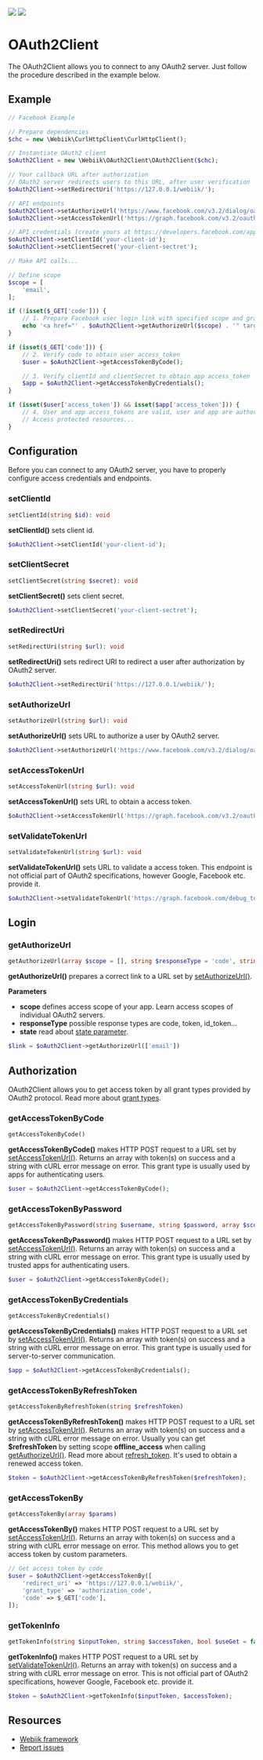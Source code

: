 <p align="left">
<img src="https://img.shields.io/packagist/l/webiik/webiik.svg"/>
<img src="https://img.shields.io/badge/dependencies-2-brightgreen.svg"/>
</p>

OAuth2Client
============
The OAuth2Client allows you to connect to any OAuth2 server. Just follow the procedure described in the example below.

Example
-------
```php
// Facebook Example

// Prepare dependencies
$chc = new \Webiik\CurlHttpClient\CurlHttpClient();

// Instantiate OAuth2 client
$oAuth2Client = new \Webiik\OAuth2Client\OAuth2Client($chc);

// Your callback URL after authorization
// OAuth2 server redirects users to this URL, after user verification
$oAuth2Client->setRedirectUri('https://127.0.0.1/webiik/');

// API endpoints
$oAuth2Client->setAuthorizeUrl('https://www.facebook.com/v3.2/dialog/oauth');
$oAuth2Client->setAccessTokenUrl('https://graph.facebook.com/v3.2/oauth/access_token');

// API credentials (create yours at https://developers.facebook.com/apps/)
$oAuth2Client->setClientId('your-client-id');
$oAuth2Client->setClientSecret('your-client-sectret');

// Make API calls...

// Define scope
$scope = [
    'email',
];

if (!isset($_GET['code'])) {
    // 1. Prepare Facebook user login link with specified scope and grand type
    echo '<a href="' . $oAuth2Client->getAuthorizeUrl($scope) . '" target="_blank">Authorize with Facebook</a><br/>';
}

if (isset($_GET['code'])) {
    // 2. Verify code to obtain user access_token
    $user = $oAuth2Client->getAccessTokenByCode();

    // 3. Verify clientId and clientSecret to obtain app access_token
    $app = $oAuth2Client->getAccessTokenByCredentials();
}

if (isset($user['access_token']) && isset($app['access_token'])) {
    // 4. User and app access_tokens are valid, user and app are authorized by Facebook
    // Access protected resources...
}
```

Configuration
-------------
Before you can connect to any OAuth2 server, you have to properly configure access credentials and endpoints.

### setClientId
```php
setClientId(string $id): void
```
**setClientId()** sets client id.
```php
$oAuth2Client->setClientId('your-client-id');
```

### setClientSecret
```php
setClientSecret(string $secret): void
```
**setClientSecret()** sets client secret.
```php
$oAuth2Client->setClientSecret('your-client-sectret');
```

### setRedirectUri
```php
setRedirectUri(string $url): void
```
**setRedirectUri()** sets redirect URI to redirect a user after authorization by OAuth2 server.
```php
$oAuth2Client->setRedirectUri('https://127.0.0.1/webiik/');
```

### setAuthorizeUrl
```php
setAuthorizeUrl(string $url): void
```
**setAuthorizeUrl()** sets URL to authorize a user by OAuth2 server.
```php
$oAuth2Client->setAuthorizeUrl('https://www.facebook.com/v3.2/dialog/oauth');
```

### setAccessTokenUrl
```php
setAccessTokenUrl(string $url): void
```
**setAccessTokenUrl()** sets URL to obtain a access token.
```php
$oAuth2Client->setAccessTokenUrl('https://graph.facebook.com/v3.2/oauth/access_token');
```

### setValidateTokenUrl
```php
setValidateTokenUrl(string $url): void
```
**setValidateTokenUrl()** sets URL to validate a access token. This endpoint is not official part of OAuth2 specifications, however Google, Facebook etc. provide it.
```php
$oAuth2Client->setValidateTokenUrl('https://graph.facebook.com/debug_token');
```

Login
-------
### getAuthorizeUrl
```php
getAuthorizeUrl(array $scope = [], string $responseType = 'code', string $state = ''): string
```
**getAuthorizeUrl()** prepares a correct link to a URL set by [setAuthorizeUrl()](#setauthorizeurl).

**Parameters**
* **scope** defines access scope of your app. Learn access scopes of individual OAuth2 servers. 
* **responseType** possible response types are code, token, id_token...
* **state** read about [state parameter](https://auth0.com/docs/protocols/oauth2/oauth-state).
```php
$link = $oAuth2Client->getAuthorizeUrl(['email'])
```

Authorization
-------------
OAuth2Client allows you to get access token by all grant types provided by OAuth2 protocol. Read more about [grant types](https://auth0.com/docs/protocols/oauth2#authorization-grant-types).

### getAccessTokenByCode
```php
getAccessTokenByCode()
```
**getAccessTokenByCode()** makes HTTP POST request to a URL set by [setAccessTokenUrl()](#setaccesstokenurl). Returns an array with token(s) on success and a string with cURL error message on error. This grant type is usually used by apps for authenticating users.
```php
$user = $oAuth2Client->getAccessTokenByCode();
```

### getAccessTokenByPassword
```php
getAccessTokenByPassword(string $username, string $password, array $scope = [])
```
**getAccessTokenByPassword()** makes HTTP POST request to a URL set by [setAccessTokenUrl()](#setaccesstokenurl). Returns an array with token(s) on success and a string with cURL error message on error. This grant type is usually used by trusted apps for authenticating users.
```php
$user = $oAuth2Client->getAccessTokenByCode();
```

### getAccessTokenByCredentials
```php
getAccessTokenByCredentials()
```
**getAccessTokenByCredentials()** makes HTTP POST request to a URL set by [setAccessTokenUrl()](#setaccesstokenurl). Returns an array with token(s) on success and a string with cURL error message on error. This grant type is usually used for server-to-server communication.
```php
$app = $oAuth2Client->getAccessTokenByCredentials();
```

### getAccessTokenByRefreshToken
```php
getAccessTokenByRefreshToken(string $refreshToken)
```
**getAccessTokenByRefreshToken()** makes HTTP POST request to a URL set by [setAccessTokenUrl()](#setaccesstokenurl). Returns an array with token(s) on success and a string with cURL error message on error. Usually you can get **$refreshToken** by setting scope **offline_access** when calling [getAuthorizeUrl()](#getauthorizeurl). Read more about [refresh_token](#https://auth0.com/docs/tokens/refresh-token/current). It's used to obtain a renewed access token.
```php
$token = $oAuth2Client->getAccessTokenByRefreshToken($refreshToken);
```

### getAccessTokenBy
```php
getAccessTokenBy(array $params)
```
**getAccessTokenBy()** makes HTTP POST request to a URL set by [setAccessTokenUrl()](#setaccesstokenurl). Returns an array with token(s) on success and a string with cURL error message on error. This method allows you to get access token by custom parameters.
```php
// Get access token by code
$user = $oAuth2Client->getAccessTokenBy([
    'redirect_uri' => 'https://127.0.0.1/webiik/',
    'grant_type' => 'authorization_code',
    'code' => $_GET['code'],
]);
```

### getTokenInfo
```php
getTokenInfo(string $inputToken, string $accessToken, bool $useGet = false)
```
**getTokenInfo()** makes HTTP POST request to a URL set by [setValidateTokenUrl()](#setvalidatetokenurl). Returns an array with token(s) on success and a string with cURL error message on error. This is not official part of OAuth2 specifications, however Google, Facebook etc. provide it.
```php
$token = $oAuth2Client->getTokenInfo($inputToken, $accessToken);
```

Resources
---------
* [Webiik framework][1]
* [Report issues][2]

[1]: https://github.com/webiik/webiik
[2]: https://github.com/webiik/webiik-components/issues